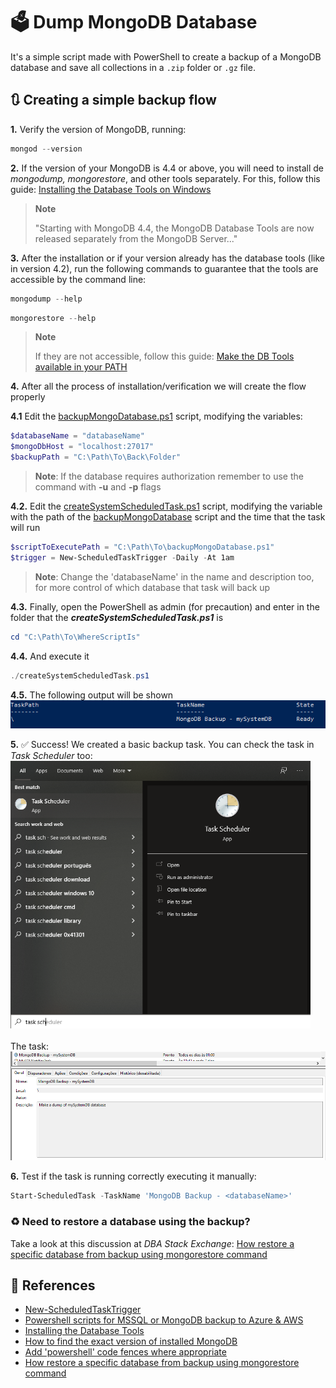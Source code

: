 # :ballot_box: Dump MongoDB Database

It's a simple script made with PowerShell to create a backup of a MongoDB database and save all collections in a `.zip` folder or `.gz` file.

## :arrows_clockwise: Creating a simple backup flow

__1.__ Verify the version of MongoDB, running:
```powershell
mongod --version
```

__2.__ If the version of your MongoDB is 4.4 or above, you will need to install de _mongodump, mongorestore_, and other tools separately. For this, follow this guide: [Installing the Database Tools on Windows](https://docs.mongodb.com/database-tools/installation/installation-windows/)
> **Note**
> 
> "Starting with MongoDB 4.4, the MongoDB Database Tools are now released separately from the MongoDB Server..."

__3.__ After the installation or if your version already has the database tools (like in version 4.2), run the following commands to guarantee that the tools are accessible by the command line:
```powershell
mongodump --help
```
```powershell
mongorestore --help
```
> **Note**
> 
> If they are not accessible, follow this guide: [Make the DB Tools available in your PATH](https://docs.mongodb.com/database-tools/installation/installation-windows/#make-the-db-tools-available-in-your-path)

__4.__ After all the process of installation/verification we will create the flow properly

  __4.1__ Edit the [backupMongoDatabase.ps1](./backupMongoDatabase.ps1) script, modifying the variables:
  ```powershell
  $databaseName = "databaseName"
  $mongoDbHost = "localhost:27017"
  $backupPath = "C:\Path\To\Back\Folder"
  ```
  > **Note**:
  > If the database requires authorization remember to use the command with __-u__ and __-p__ flags
  
  __4.2.__ Edit the [createSystemScheduledTask.ps1](./createSystemScheduledTask.ps1) script, modifying the  variable with the path of the [backupMongoDatabase](./backupMongoDatabase.ps1) script and the time that the task will run
   ```powershell
  $scriptToExecutePath = "C:\Path\To\backupMongoDatabase.ps1"
  $trigger = New-ScheduledTaskTrigger -Daily -At 1am
  ```
  > **Note**:
  > Change the 'databaseName' in the name and description too, for more control of which database that task will back up
  
  __4.3.__ Finally, open the PowerShell as admin (for precaution) and enter in the folder that the ___createSystemScheduledTask.ps1___ is
  ```powershell
  cd "C:\Path\To\WhereScriptIs"
  ```
  
  __4.4.__ And execute it
  ```powershell
  ./createSystemScheduledTask.ps1
  ```
  
  __4.5.__ The following output will be shown
  <br/>
  <img src="./docs/task-created.png" />
  
__5.__ :white_check_mark: Success! We created a basic backup task. You can check the task in _Task Scheduler_ too:
<img width="480px" src="./docs/search-task-scheduler.png" />
<br/><br/>
The task:
<img src="./docs/task-in-task-scheduler.png" />

__6.__ Test if the task is running correctly executing it manually:
```powershell
Start-ScheduledTask -TaskName 'MongoDB Backup - <databaseName>'
```

### :recycle: Need to restore a database using the backup?

Take a look at this discussion at _DBA Stack Exchange_: [How restore a specific database from backup using mongorestore command
](https://dba.stackexchange.com/questions/113017/how-restore-a-specific-database-from-backup-using-mongorestore-command)
  
## :page_with_curl: References

- [New-ScheduledTaskTrigger](https://docs.microsoft.com/en-us/powershell/module/scheduledtasks/new-scheduledtasktrigger?view=win10-ps)
- [Powershell scripts for MSSQL or MongoDB backup to Azure & AWS](https://piotrgankiewicz.com/2016/05/03/powershell-scripts-for-mssql-or-mongodb-backup-to-azure-aws/)
- [Installing the Database Tools](https://docs.mongodb.com/database-tools/installation/installation/)
- [How to find the exact version of installed MongoDB](https://stackoverflow.com/questions/38160412/how-to-find-the-exact-version-of-installed-mongodb#:~:text=To%20check%20mongodb%20version%20use%20the%20mongod%20command%20with%20%2D%2Dversion%20option.)
- [Add 'powershell' code fences where appropriate](https://github.com/MicrosoftDocs/PowerShell-Docs/issues/1511)
- [How restore a specific database from backup using mongorestore command](https://dba.stackexchange.com/questions/113017/how-restore-a-specific-database-from-backup-using-mongorestore-command)
